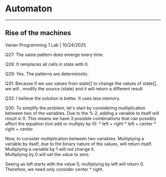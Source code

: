 # Automaton
---
Rise of the machines
---
Vanier Programming 1 Lab    | 10/24/2025


Q27: The same pattern does emerge every time.

Q28: It remplaces all cells in state with 0.

Q29: Yes. The patterns are deterministic.

Q31: Because if we use values from state[] to change the values of state[], we will , modify the source (state)  and it will return a different result

Q32: I believe the solution is better. It uses less memory.

Q35: To simplify the problem, let's start by considering multiplication between two of the variables.
Due to the % 2, adding a variable to itself will result in 0. This means we have 3 possible combinations that can possibly affect the equation (not add or multiply by 0):
    * left + right
    * left + center
    * right + center

Now, to consider multiplication between two variables.
Multiplying a variable by itself, due to the binary nature of the values, will return itself.  
Multiplying a variable by 1 will not change it.  
Multiplying by 0 will set the value to zero.  

Seeing as left starts with the value 0, multiplying by left will return 0.  
Therefore, we need only consider center * right.